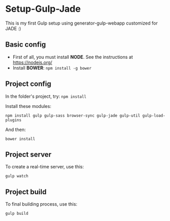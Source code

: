 # Setup-Gulp-Jade
This is my first Gulp setup using generator-gulp-webapp customized for JADE :)

## Basic config

* First of all, you must install **NODE**. See the instructions at https://nodejs.org/
* Install **BOWER**: `npm install -g bower`

## Project config

In the folder's project, try:
`npm install`

Install these modules:

`npm install gulp gulp-sass browser-sync gulp-jade gulp-util gulp-load-plugins`

And then:

`bower install`

## Project server

To create a real-time server, use this:

`gulp watch`

## Project build

To final building process, use this:

`gulp build`



